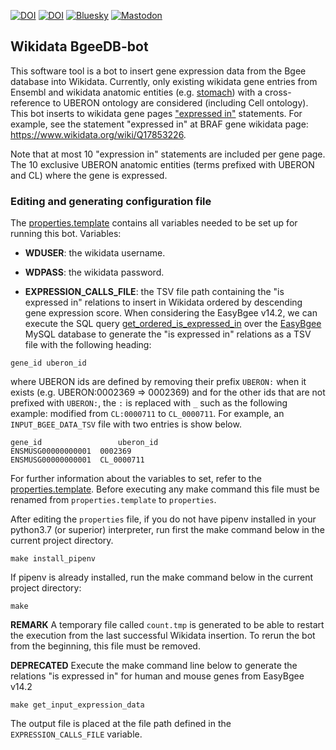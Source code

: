 [![DOI](https://zenodo.org/badge/DOI/10.1093/nar/gkae1118.svg)](https://doi.org/10.1093/nar/gkae1118)
[![DOI](https://zenodo.org/badge/DOI/10.1093/nar/gkaa793.svg)](https://doi.org/10.1093/nar/gkaa793)
[![Bluesky](https://img.shields.io/badge/dynamic/json?url=https%3A%2F%2Fpublic.api.bsky.app%2Fxrpc%2Fapp.bsky.actor.getProfile%2F%3Factor%3Dbgee.org&query=%24.followersCount&style=social&logo=bluesky&label=Follow%20%40bgee.org)](https://bsky.app/profile/bgee.org)
[![Mastodon](https://img.shields.io/mastodon/follow/109308703977124988?style=social&label=Follow%20%40bgeedb&domain=https%3A%2F%2Fgenomic.social)](https://genomic.social/%40bgeedb)

## Wikidata BgeeDB-bot

This software tool is a bot to insert gene expression data from the Bgee database into Wikidata.
Currently, only existing wikidata gene entries from Ensembl and wikidata anatomic entities (e.g.
[stomach](https://www.wikidata.org/wiki/Q1029907)) with a cross-reference to
UBERON ontology are considered (including Cell ontology). This bot inserts to wikidata gene pages 
["expressed in"](https://www.wikidata.org/wiki/Property:P5572) statements. 
For example, see the statement "expressed in" at BRAF gene wikidata page: https://www.wikidata.org/wiki/Q17853226.

Note that at most 10 "expression in" statements are included per gene page. The 10 exclusive UBERON anatomic entities 
(terms prefixed with UBERON and CL) where the gene is expressed. 

### Editing and generating configuration file
The [properties.template](properties.template) contains all variables needed to be set up for running this bot. 
Variables:
* **WDUSER**: the wikidata username.
* **WDPASS**: the wikidata password.
  
* **EXPRESSION_CALLS_FILE**: the TSV file path containing the "is expressed in" relations to insert in Wikidata ordered 
  by descending gene expression score. When considering the EasyBgee v14.2, we can execute the SQL query 
  [get_ordered_is_expressed_in](get_ordered_is_expressed_in.sql) over the 
[EasyBgee](https://bgee.org/?page=download&action=dumps) MySQL database to generate the "is expressed in" relations as
a TSV file with the following heading:
```
gene_id	uberon_id
```
where UBERON ids are defined by removing their prefix `UBERON:` when it exists (e.g. UBERON:0002369 => 0002369) and for
the other ids that are not prefixed with `UBERON:`, the `:` is replaced with `_` such as the following example:
modified from `CL:0000711` to `CL_0000711`. 
For example, an `INPUT_BGEE_DATA_TSV` file with two entries is show below.
```
gene_id                 uberon_id
ENSMUSG00000000001	0002369
ENSMUSG00000000001	CL_0000711
```

For further information about the variables to set, refer to the [properties.template](properties.template). 
Before executing any make command this file must be renamed from `properties.template` to `properties`.

After editing the `properties` file, if you do not have pipenv installed in your python3.7 (or superior) interpreter, 
run first the make command below in the current project directory.

```
make install_pipenv 
```
If pipenv is already installed, run the make command below in the current project directory:

```
make 
```
**REMARK** A temporary file called `count.tmp` is generated to be able to restart the execution from the last successful
Wikidata insertion. To rerun the bot from the beginning, this file must be removed.

**DEPRECATED** Execute the make command line below to generate the relations  "is expressed in" for human and mouse genes
from EasyBgee v14.2
```
make get_input_expression_data 
```
The output file is placed at the file path defined in the `EXPRESSION_CALLS_FILE` variable.



